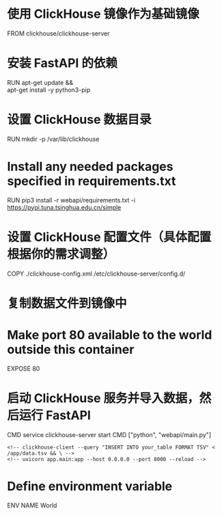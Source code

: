 
# 使用 ClickHouse 镜像作为基础镜像
FROM clickhouse/clickhouse-server

# 安装 FastAPI 的依赖
RUN apt-get update && \
    apt-get install -y python3-pip

# 设置 ClickHouse 数据目录
RUN mkdir -p /var/lib/clickhouse

# Install any needed packages specified in requirements.txt
RUN pip3 install  -r  webapi/requirements.txt -i https://pypi.tuna.tsinghua.edu.cn/simple

# 设置 ClickHouse 配置文件（具体配置根据你的需求调整）
COPY ./clickhouse-config.xml /etc/clickhouse-server/config.d/

# 复制数据文件到镜像中
<!-- COPY ./data.tsv /app/data.tsv -->

# Make port 80 available to the world outside this container
EXPOSE 80
# 启动 ClickHouse 服务并导入数据，然后运行 FastAPI
CMD service clickhouse-server start 
CMD ["python", "webapi/main.py"]
<!-- && \ -->
    <!-- clickhouse-client --query "INSERT INTO your_table FORMAT TSV" < /app/data.tsv && \ -->
    <!-- uvicorn app.main:app --host 0.0.0.0 --port 8000 --reload -->




# Define environment variable
ENV NAME World

